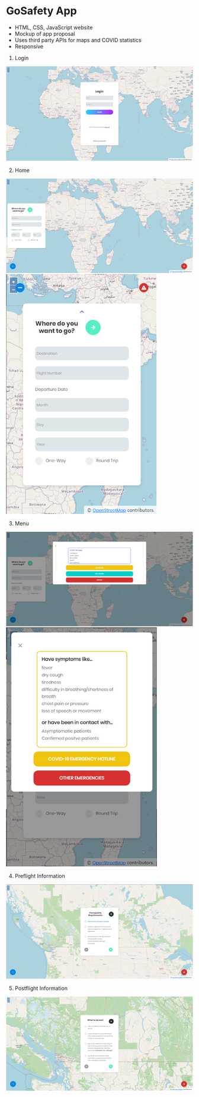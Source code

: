 # GoSafety App
 - HTML, CSS, JavaScript website
 - Mockup of app proposal
 - Uses third party APIs for maps and COVID statistics
 - Responsive 

1. Login

![alt text](https://github.com/rchrdcrngl/school-coding/blob/main/First%20Year/12_GoSafety%20App/screenshots/Login.png?raw=true "Login")

2. Home

![alt text](https://github.com/rchrdcrngl/school-coding/blob/main/First%20Year/12_GoSafety%20App/screenshots/Home.png?raw=true "Home")
![alt text](https://github.com/rchrdcrngl/school-coding/blob/main/First%20Year/12_GoSafety%20App/screenshots/HomeMobile.png?raw=true "Home Responsive")

3. Menu

![alt text](https://github.com/rchrdcrngl/school-coding/blob/main/First%20Year/12_GoSafety%20App/screenshots/Menu.png?raw=true "Menu")
![alt text](https://github.com/rchrdcrngl/school-coding/blob/main/First%20Year/12_GoSafety%20App/screenshots/MenuResponsive.png?raw=true "Menu Responsive")

4. Preflight Information

![alt text](https://github.com/rchrdcrngl/school-coding/blob/main/First%20Year/12_GoSafety%20App/screenshots/PreFlightInformation.png?raw=true "Preflight Information")

5. Postflight Information

![alt text](https://github.com/rchrdcrngl/school-coding/blob/main/First%20Year/12_GoSafety%20App/screenshots/PostFlightInformation.png?raw=true "Postflight Information")

